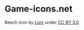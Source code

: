 # Game-icons.net

Beech icon by [Lorc](https://lorcblog.blogspot.com/) under [CC BY 3.0](http://creativecommons.org/licenses/by/3.0/)